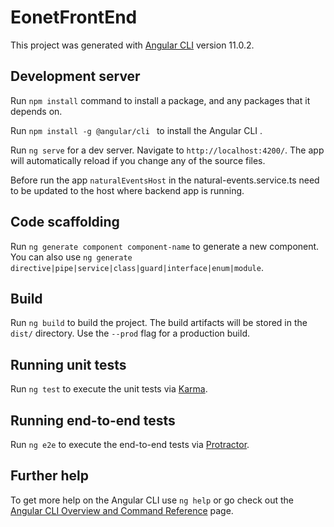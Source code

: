 # EonetFrontEnd

This project was generated with [Angular CLI](https://github.com/angular/angular-cli) version 11.0.2.

## Development server

Run `npm install` command to install a package, and any packages that it depends on.

Run `npm install -g @angular/cli ` to install the Angular CLI .

Run `ng serve` for a dev server. Navigate to `http://localhost:4200/`. The app will automatically reload if you change any of the source files.

Before run the app `naturalEventsHost` in the natural-events.service.ts need to be updated to the host where backend app is running.

## Code scaffolding

Run `ng generate component component-name` to generate a new component. You can also use `ng generate directive|pipe|service|class|guard|interface|enum|module`.

## Build

Run `ng build` to build the project. The build artifacts will be stored in the `dist/` directory. Use the `--prod` flag for a production build.

## Running unit tests

Run `ng test` to execute the unit tests via [Karma](https://karma-runner.github.io).

## Running end-to-end tests

Run `ng e2e` to execute the end-to-end tests via [Protractor](http://www.protractortest.org/).

## Further help

To get more help on the Angular CLI use `ng help` or go check out the [Angular CLI Overview and Command Reference](https://angular.io/cli) page.
